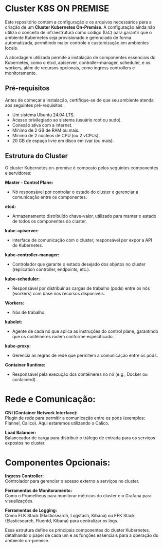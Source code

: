 # Cluster K8S ON PREMISE

Este repositório contém a configuração e os arquivos necessários para a criação de um **Cluster Kubernetes On-Premise**. A configuração ainda não utiliza o conceito de infraestrutura como código (IaC) para garantir que o ambiente Kubernetes seja provisionado e gerenciado de forma automatizada, permitindo maior controle e customização em ambientes locais.

A abordagem utilizada permite a instalação de componentes essenciais do Kubernetes, como o etcd, apiserver, controller-manager, scheduler, e os workers, além de recursos opcionais, como ingress controllers e monitoramento.

## Pré-requisitos

Antes de começar a instalação, certifique-se de que seu ambiente atenda aos seguintes pré-requisitos:

- Um sistema Ubuntu 24.04 LTS.
- Acesso privilegiado ao sistema (usuário root ou sudo).
- Conexão ativa com a internet.
- Mínimo de 2 GB de RAM ou mais.
- Mínimo de 2 núcleos de CPU (ou 2 vCPUs).
- 20 GB de espaço livre em disco em /var (ou mais).

## Estrutura do Cluster
O cluster Kubernetes on-premise é composto pelos seguintes componentes e servidores:

**Master - Control Plane:**  
- Nó responsável por controlar o estado do cluster e gerenciar a comunicação entre os componentes.

**etcd:** 
- Armazenamento distribuído chave-valor, utilizado para manter o estado de todos os componentes do cluster.

**kube-apiserver:** 
- Interface de comunicação com o cluster, responsável por expor a API do Kubernetes.

**kube-controller-manager:** 
- Controlador que garante o estado desejado dos objetos no cluster (replication controller, endpoints, etc.).

**kube-scheduler:** 
- Responsável por distribuir as cargas de trabalho (pods) entre os nós (workers) com base nos recursos disponíveis.

**Workers:** 
- Nós de trabalho.

**kubelet:** 
- Agente de cada nó que aplica as instruções do control plane, garantindo que os contêineres rodem conforme especificado.

**kube-proxy:** 
- Gerencia as regras de rede que permitem a comunicação entre os pods.

**Container Runtime:**  
- Responsável pela execução dos contêineres no nó (e.g., Docker ou containerd).

# Rede e Comunicação:

**CNI (Container Network Interface):** \
Plugin de rede para permitir a comunicação entre os pods (exemplos: Flannel, Calico).
Aqui estaremos utilizando o Calico.

**Load Balancer:** \
Balanceador de carga para distribuir o tráfego de entrada para os serviços expostos no cluster.

# Componentes Opcionais:

**Ingress Controller:** \
Controlador para gerenciar o acesso externo a serviços no cluster.

**Ferramentas de Monitoramento:** \
Como o Prometheus para monitorar métricas do cluster e o Grafana para visualizações.

**Ferramentas de Logging:** \
Como ELK Stack (Elasticsearch, Logstash, Kibana) ou EFK Stack (Elasticsearch, Fluentd, Kibana) para centralizar os logs.

Essa estrutura define os principais componentes do cluster Kubernetes, detalhando o papel de cada um e as funções essenciais para a operação do ambiente on-premise.



